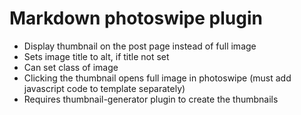 # Markdown photoswipe plugin

* Display thumbnail on the post page instead of full image
* Sets image title to alt, if title not set
* Can set class of image
* Clicking the thumbnail opens full image in photoswipe (must add javascript code to template separately)
* Requires thumbnail-generator plugin to create the thumbnails
